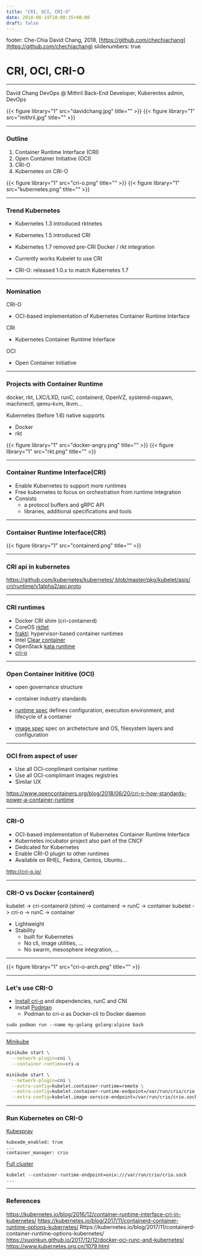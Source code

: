 ```yaml
---
title: "CRI, OCI, CRI-O"
date: 2018-08-19T18:00:35+08:00
draft: false
---
```


footer: Che-Chia David Chang, 2018,  [https://github.com/chechiachang](https://github.com/chechiachang)
slidenumbers: true

# CRI, OCI, CRI-O

---

David Chang DevOps @ Mithril
Back-End Developer, Kuberentes admin, DevOps

{{< figure library="1" src="davidchang.jpg" title="" >}}
{{< figure library="1" src="mithril.jpg" title="" >}}

---

### Outline

1. Container Runtime Interface (CRI)
2. Open Container Initiative (OCI) 
3. CRI-O 
4. Kubernetes on CRI-O 

{{< figure library="1" src="cri-o.png" title="" >}}
{{< figure library="1" src="kubernetes.png" title="" >}}

--- 

### Trend Kubernetes 

- Kubernetes 1.3 introduced rktnetes 
- Kubernetes 1.5 introduced CRI 
- Kubernetes 1.7 removed pre-CRI Docker / rkt integration
- Currently works Kubelet to use CRI 

- CRI-O: released 1.0.x to match Kubernetes 1.7 

---

### Nomination

CRI-O
- OCI-based implementation of Kubernetes Container Runtime Interface

CRI
- Kubernetes Container Runtime Interface

OCI
- Open Container initiative

---

### Projects with Container Runtime


docker, rkt, LXC/LXD, runC, containerd, OpenVZ, systemd-nspawn, machinectl, qemu-kvm, lkvm...

Kubernetes (before 1.6) native supports
- Docker
- rkt

{{< figure library="1" src="docker-angry.png" title="" >}}
{{< figure library="1" src="rkt.png" title="" >}}

---

### Container Runtime Interface(CRI)

- Enable Kubernetes to support more runtimes
- Free kubernetes to focus on orchestration from runtime integration
- Consists
  - a protocol buffers and gRPC API
  - libraries, additional specifications and tools

---

### Container Runtime Interface(CRI)

{{< figure library="1" src="containerd.png" title="" >}}

---

### CRI api in kubernetes

[https://github.com/kubernetes/kubernetes/
blob/master/pkg/kubelet/apis/
cri/runtime/v1alpha2/api.proto](https://github.com/kubernetes/kubernetes/blob/master/pkg/kubelet/apis/cri/runtime/v1alpha2/api.proto)

---

### CRI runtimes
 
- Docker CRI shim (cri-containerd)
- CoreOS [rktlet](https://github.com/kubernetes-incubator/rktlet)
- [frakti](https://github.com/kubernetes/frakti): hypervisor-based container runtimes
- Intel [Clear container](https://github.com/clearcontainers/runtime)
- OpenStack [kata runtime](https://github.com/kata-containers/runtime)
- [cri-o](http://cri-o.io/)

---

### Open Container Inititive (OCI)

- open governance structure
- container industry standards

- [runtime spec](https://github.com/opencontainers/runtime-spec/blob/master/spec.md) defines configuration, execution environment, and lifecycle of a container
- [image spec](https://github.com/opencontainers/image-spec/blob/master/spec.md) spec on archetecture and OS, filesystem layers and configuration

---

### OCI from aspect of user

- Use all OCI-conplimant container runtime
- Use all OCI-complimant images registries
- Similar UX

https://www.opencontainers.org/blog/2018/06/20/cri-o-how-standards-power-a-container-runtime

---

### CRI-O

- OCI-based implementation of Kubernetes Container Runtime Interface
- Kubernetes incubator project also part of the CNCF
- Dedicated for Kubernetes
- Enable CRI-O plugin to other runtimes
- Available on RHEL, Fedora, Centos, Ubuntu...

http://cri-o.io/

---

### CRI-O vs Docker (containerd)

kubelet -> cri-containerd (shim) -> containerd -> runC -> container
kubelet -> cri-o -> runC -> container

- Lightweight
- Stability
  - built for Kubernetes
  - No cli, image utilities, ...
  - No swarm, mesosphere integration, ...

---

{{< figure library="1" src="cri-o-arch.png" title="" >}}

---

### Let's use CRI-O

- [Install cri-o](https://github.com/kubernetes-sigs/cri-o) and dependencies, runC and CNI
- Install [Podman](https://github.com/containers/libpod) 
  - Podman to cri-o as Docker-cli to Docker daemon

```
sudo podman run --name my-golang golang:alpine bash
```

---

[Minikube](https://github.com/kubernetes/minikube/blob/master/docs/alternative_runtimes.md#using-cri-o)


```bash
minikube start \
  --network-plugin=cni \
  --container-runtime=cri-o

minikube start \
  --network-plugin=cni \
  --extra-config=kubelet.container-runtime=remote \
  --extra-config=kubelet.container-runtime-endpoint=/var/run/crio/crio.sock \
  --extra-config=kubelet.image-service-endpoint=/var/run/crio/crio.sock
```

--- 

### Run Kubernetes on CRI-O 

[Kubespray](https://github.com/kubernetes-incubator/kubespray/blob/master/docs/cri-o.md)
```
kubeadm_enabled: true
...
container_manager: crio
```

[Full cluster](https://github.com/kubernetes-sigs/cri-o/blob/master/kubernetes.md)

```
kubelet --container-runtime-endpoint=unix:///var/run/crio/crio.sock
...
```

---

### References

https://kubernetes.io/blog/2016/12/container-runtime-interface-cri-in-kubernetes/
https://kubernetes.io/blog/2017/11/containerd-container-runtime-options-kubernetes/
Rttps://kubernetes.io/blog/2017/11/containerd-container-runtime-options-kubernetes/
https://xuxinkun.github.io/2017/12/12/docker-oci-runc-and-kubernetes/
https://www.kubernetes.org.cn/1079.html
